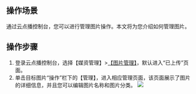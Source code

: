 ## 操作场景

通过云点播控制台，您可以进行管理图片操作。本文将为您介绍如何管理图片。

## 操作步骤

1. 登录云点播控制台，选择【媒资管理】>[【图片管理】](https://console.cloud.tencent.com/vod/pics)，默认进入“已上传”页面。
2. 单击目标图片“操作”栏下的【管理】，进入相应管理页面，该页面展示了图片的详细信息，并且您可以编辑图片名称和图片分类。
![](https://main.qcloudimg.com/raw/2193a6398693905c22d9a485b0c30181.png)


